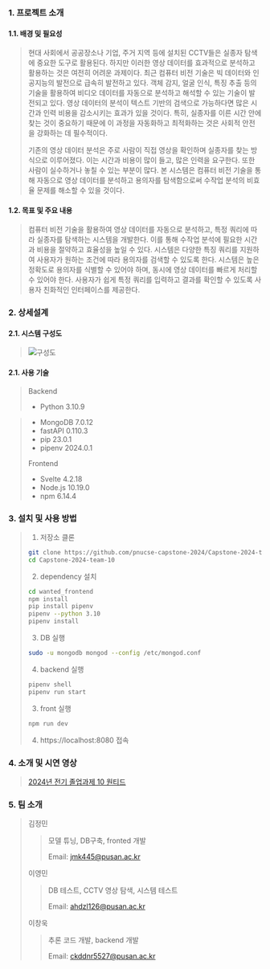 ### 1. 프로젝트 소개
#### 1.1. 배경 및 필요성
> 현대 사회에서 공공장소나 기업, 주거 지역 등에 설치된 CCTV들은 실종자 탐색에 중요한 도구로 활용된다. 하지만 이러한 영상 데이터를 효과적으로 분석하고 활용하는 것은 여전히 어려운 과제이다. 최근 컴퓨터 비전 기술은 빅 데이터와 인공지능의 발전으로 급속히 발전하고 있다. 객체 감지, 얼굴 인식, 특징 추출 등의 기술을 활용하여 비디오 데이터를 자동으로 분석하고 해석할 수 있는 기술이 발전되고 있다. 영상 데이터의 분석이 텍스트 기반의 검색으로 가능하다면 많은 시간과 인력 비용을 감소시키는 효과가 있을 것이다. 특히, 실종자를 이른 시간 안에 찾는 것이 중요하기 때문에 이 과정을 자동화하고 최적화하는 것은 사회적 안전을 강화하는 데 필수적이다.
>
> 기존의 영상 데이터 분석은 주로 사람이 직접 영상을 확인하며 실종자를 찾는 방식으로 이루어졌다. 이는 시간과 비용이 많이 들고, 많은 인력을 요구한다. 또한 사람이 실수하거나 놓칠 수 있는 부분이 많다. 본 시스템은 컴퓨터 비전 기술을 통해 자동으로 영상 데이터를 분석하고 용의자를 탐색함으로써 수작업 분석의 비효율 문제를 해소할 수 있을 것이다.

#### 1.2. 목표 및 주요 내용
> 컴퓨터 비전 기술을 활용하여 영상 데이터를 자동으로 분석하고, 특정 쿼리에 따라 실종자를 탐색하는 시스템을 개발한다. 이를 통해 수작업 분석에 필요한 시간과 비용을 절약하고 효율성을 높일 수 있다. 시스템은 다양한 특징 쿼리를 지원하여 사용자가 원하는 조건에 따라 용의자를 검색할 수 있도록 한다. 시스템은 높은 정확도로 용의자를 식별할 수 있어야 하며, 동시에 영상 데이터를 빠르게 처리할 수 있어야 한다. 사용자가 쉽게 특정 쿼리를 입력하고 결과를 확인할 수 있도록 사용자 친화적인 인터페이스를 제공한다.

### 2. 상세설계
#### 2.1. 시스템 구성도
> ![구성도](https://github.com/user-attachments/assets/6a8f1057-b0ba-45b7-b218-a444a2a95f85)


#### 2.1. 사용 기술
> Backend
> - Python 3.10.9

> - MongoDB 7.0.12
> - fastAPI 0.110.3  
> - pip 23.0.1
> - pipenv 2024.0.1
>
> Frontend
> - Svelte 4.2.18
> - Node.js 10.19.0
> - npm 6.14.4

### 3. 설치 및 사용 방법
> 1. 저장소 클론
> ```bash
> git clone https://github.com/pnucse-capstone-2024/Capstone-2024-team-10.git
> cd Capstone-2024-team-10
> ```
> 2. dependency 설치
> ```bash
> cd wanted_frontend
> npm install
> pip install pipenv
> pipenv --python 3.10
> pipenv install
> ```
> 3. DB 실행
> ```bash
> sudo -u mongodb mongod --config /etc/mongod.conf
> ```
> 4. backend 실행
> ```bash
> pipenv shell
> pipenv run start
> ```
> 3. front 실행
> ```bash
> npm run dev
> ```
> 4. https://localhost:8080 접속

### 4. 소개 및 시연 영상
<!-- [![2024년 전기 졸업과제 10 원티드](http://img.youtube.com/vi/qcfqT90HA1s/0.jpg)](https://www.youtube.com/watch?v=qcfqT90HA1s) -->
> [2024년 전기 졸업과제 10 원티드](https://www.youtube.com/watch?v=qcfqT90HA1s)

### 5. 팀 소개
>  김정민
>> 모델 튜닝, DB구축, fronted 개발
>>
>> Email: jmk445@pusan.ac.kr
>>
>  이영민
>> DB 테스트, CCTV 영상 탐색, 시스템 테스트
>>
>> Email: ahdzl126@pusan.ac.kr
>>
>  이창욱
>> 추론 코드 개발, backend 개발
>>
>> Email: ckddnr5527@pusan.ac.kr
